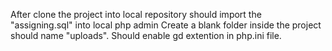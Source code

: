 After clone the project into local repository should import the "assigning.sql" into local php admin
Create a blank folder inside the project should name "uploads".
Should enable gd extention in php.ini file.
